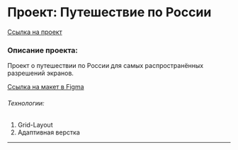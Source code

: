 # Проект: Путешествие по России

[Ссылка на проект](https://lilayay.github.io/russian-travel/)

### Описание проекта:
Проект о путешествии по России для самых распространённых разрешений экранов.

[Ссылка на макет в Figma](https://www.figma.com/file/5S2WSbEFL6awjVWJ0NWL8Q/Sprint-3_-Russia-_-desktop-mobile?node-id=28503%3A0)

###### Технологии:

1. Grid-Layout
2. Адаптивная верстка

___________________________
